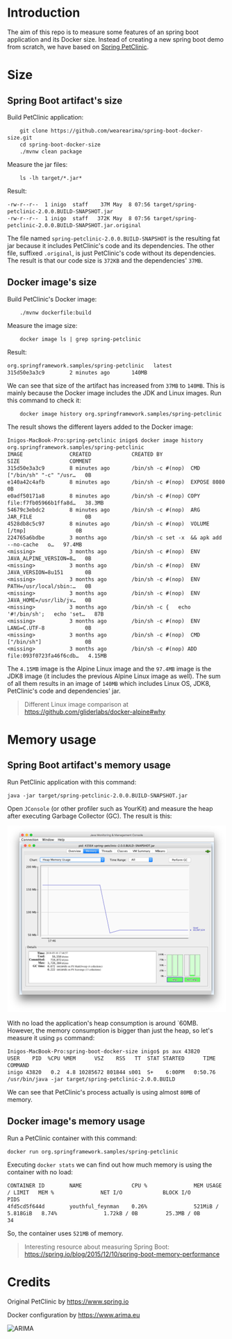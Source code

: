 # Introduction

The aim of this repo is to measure some features of an spring boot application and its Docker size. 
Instead of creating a new spring boot demo from scratch, we have based on 
[Spring PetClinic](https://github.com/spring-projects/spring-petclinic).

#  Size

## Spring Boot artifact's size

Build PetClinic application:

```
    git clone https://github.com/wearearima/spring-boot-docker-size.git
    cd spring-boot-docker-size
    ./mvnw clean package
```

Measure the jar files:

```
    ls -lh target/*.jar*
```

Result:

```
-rw-r--r--  1 inigo  staff    37M May  8 07:56 target/spring-petclinic-2.0.0.BUILD-SNAPSHOT.jar
-rw-r--r--  1 inigo  staff   372K May  8 07:56 target/spring-petclinic-2.0.0.BUILD-SNAPSHOT.jar.original
```

The file named `spring-petclinic-2.0.0.BUILD-SNAPSHOT` is the resulting fat jar because it includes
PetClinic's code and its dependencies. The other file, suffixed `.original`, is just PetClinic's code
without its dependencies. The result is that our code size is `372KB` and the dependencies' `37MB`. 

## Docker image's size

Build PetClinic's Docker image:

```
    ./mvnw dockerfile:build
```

Measure the image size:

```
    docker image ls | grep spring-petclinic
```

Result:

```
org.springframework.samples/spring-petclinic   latest              315d50e3a3c9        2 minutes ago       140MB
```

We can see that size of the artifact has increased from `37MB` to `140MB`. This is mainly because the 
Docker image includes the JDK and Linux images. Run this command to check it:

```
    docker image history org.springframework.samples/spring-petclinic
```

The result shows the different layers added to the Docker image:

```
Inigos-MacBook-Pro:spring-petclinic inigo$ docker image history org.springframework.samples/spring-petclinic
IMAGE               CREATED             CREATED BY                                      SIZE                COMMENT
315d50e3a3c9        8 minutes ago       /bin/sh -c #(nop)  CMD ["/bin/sh" "-c" "/usr…   0B                  
e140a42c4afb        8 minutes ago       /bin/sh -c #(nop)  EXPOSE 8080                  0B                  
e0adf50171a8        8 minutes ago       /bin/sh -c #(nop) COPY file:f7fb05966b1ffa8d…   38.3MB              
54679c3ebdc2        8 minutes ago       /bin/sh -c #(nop)  ARG JAR_FILE                 0B                  
4528db8c5c97        8 minutes ago       /bin/sh -c #(nop)  VOLUME [/tmp]                0B                  
224765a6bdbe        3 months ago        /bin/sh -c set -x  && apk add --no-cache   o…   97.4MB              
<missing>           3 months ago        /bin/sh -c #(nop)  ENV JAVA_ALPINE_VERSION=8…   0B                  
<missing>           3 months ago        /bin/sh -c #(nop)  ENV JAVA_VERSION=8u151       0B                  
<missing>           3 months ago        /bin/sh -c #(nop)  ENV PATH=/usr/local/sbin:…   0B                  
<missing>           3 months ago        /bin/sh -c #(nop)  ENV JAVA_HOME=/usr/lib/jv…   0B                  
<missing>           3 months ago        /bin/sh -c {   echo '#!/bin/sh';   echo 'set…   87B                 
<missing>           3 months ago        /bin/sh -c #(nop)  ENV LANG=C.UTF-8             0B                  
<missing>           3 months ago        /bin/sh -c #(nop)  CMD ["/bin/sh"]              0B                  
<missing>           3 months ago        /bin/sh -c #(nop) ADD file:093f0723fa46f6cdb…   4.15MB
```

The `4.15MB` image is the Alpine Linux image and the `97.4MB` image is the JDK8 image (it 
includes the previous Alpine Linux image as well). The sum of all them results in an image of
`140MB` which includes Linux OS, JDK8, PetClinic's code and dependencies' jar.  

> Different Linux image comparison at https://github.com/gliderlabs/docker-alpine#why 

# Memory usage

## Spring Boot artifact's memory usage

Run PetClinic application with this command:

```
java -jar target/spring-petclinic-2.0.0.BUILD-SNAPSHOT.jar
```

Open `JConsole` (or other profiler such as YourKit) and measure the heap after executing Garbage Collector (GC). The 
result is this:

![jconsole-result](jconsole/result.png)

With no load the application's heap consumption is around `60MB. However, the memory consumption is bigger than just the
heap, so let's measure it using ``ps`` command:

```
Inigos-MacBook-Pro:spring-boot-docker-size inigo$ ps aux 43820
USER    PID  %CPU %MEM      VSZ    RSS   TT  STAT STARTED      TIME COMMAND
inigo 43820   0.2  4.8 10285672 801844 s001  S+    6:00PM   0:50.76 /usr/bin/java -jar target/spring-petclinic-2.0.0.BUILD
```

We can see that PetClinic's process actually is using almost `80MB` of memory.  

## Docker image's memory usage

Run a PetClinic container with this command:

```
docker run org.springframework.samples/spring-petclinic
```

Executing ``docker stats`` we can find out how much memory is using the container with no load:

```
CONTAINER ID        NAME                CPU %               MEM USAGE / LIMIT   MEM %               NET I/O             BLOCK I/O           PIDS
4fd5cd5f644d        youthful_feynman    0.26%               521MiB / 5.818GiB   8.74%               1.72kB / 0B         25.3MB / 0B         34
```

So, the container uses ``521MB`` of memory. 

> Interesting resource about measuring Spring Boot: https://spring.io/blog/2015/12/10/spring-boot-memory-performance

# Credits

Original PetClinic by https://www.spring.io

Docker configuration by https://www.arima.eu

![ARIMA](https://arima.eu/arima-claim.png)
